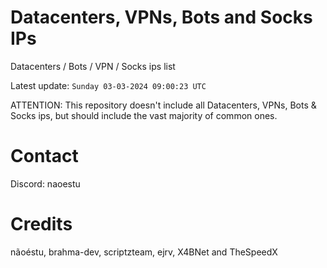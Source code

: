 # Datacenters, VPNs, Bots and Socks IPs
 
Datacenters / Bots / VPN / Socks ips list

Latest update: `Sunday 03-03-2024 09:00:23 UTC` 

ATTENTION: This repository doesn't include all Datacenters, VPNs, Bots & Socks ips, 
but should include the vast majority of common ones.

# Contact
Discord: naoestu

# Credits
nãoéstu, brahma-dev, scriptzteam, ejrv, X4BNet and TheSpeedX
